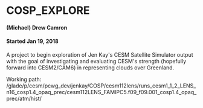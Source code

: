 # COSP_EXPLORE
#### (Michael) Drew Camron
#### Started Jan 19, 2018

A project to begin exploration of Jen Kay's CESM Satellite Simulator output with the goal of investigating and evaluating CESM's strength (hopefully forward into CESM2/CAM6) in representing 
clouds over Greenland.

Working path: /glade/p/cesm/pcwg_dev/jenkay/COSP/cesm112lens/runs_cesm1_1_2_LENS_n16_cosp1.4_opaq_prec/cesm112LENS_FAMIPC5.f09_f09.001_cosp1.4_opaq_prec/atm/hist/
